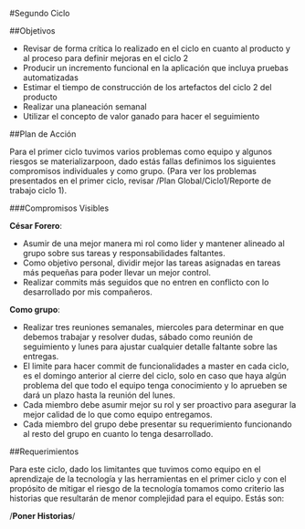#Segundo Ciclo

##Objetivos

* Revisar de forma crítica lo realizado en el ciclo en cuanto al producto y al proceso para definir mejoras en el ciclo 2
* Producir un incremento funcional en la aplicación que incluya pruebas automatizadas
* Estimar el tiempo de construcción de los artefactos del ciclo 2 del producto
* Realizar una planeación semanal
* Utilizar el concepto de valor ganado para hacer el seguimiento

##Plan de Acción

Para el primer ciclo tuvimos varios problemas como equipo y algunos riesgos se materializarpoon, dado estás fallas definimos los siguientes compromisos individuales y como grupo. (Para ver los problemas presentados en el primer ciclo, revisar /Plan Global/Ciclo1/Reporte de trabajo ciclo 1).

###Compromisos Visibles

**César Forero**: 
* Asumir de una mejor manera mi rol como lider y mantener alineado al grupo sobre sus tareas y responsabilidades faltantes.
* Como objetivo personal, dividir mejor las tareas asignadas en tareas más pequeñas para poder llevar un mejor control.
* Realizar commits más seguidos que no entren en conflicto con lo desarrollado por mis compañeros.


**Como grupo**:
* Realizar tres reuniones semanales, miercoles para determinar en que debemos trabajar y resolver dudas, sábado como reunión de seguimiento y lunes para ajustar cualquier detalle faltante sobre las entregas.
* El limite para hacer commit de funcionalidades a master en cada ciclo, es el domingo anterior al cierre del ciclo, solo en caso que haya algún problema del que todo el equipo tenga conocimiento y lo aprueben se dará un plazo hasta la reunión del lunes.
* Cada miembro debe asumir mejor su rol y ser proactivo para asegurar la mejor calidad de lo que como equipo entregamos.
* Cada miembro del grupo debe presentar su requerimiento funcionando al resto del grupo en cuanto lo tenga desarrollado. 

##Requerimientos

Para este ciclo, dado los limitantes que tuvimos como equipo en el aprendizaje de la tecnología y las herramientas en el primer ciclo y con el propósito de mitigar el riesgo de la tecnología tomamos como criterio las historias que resultarán de menor complejidad para el equipo. Estás son:

/**Poner Historias**/